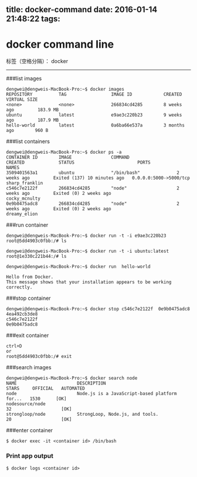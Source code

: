 title: docker-command
date: 2016-01-14 21:48:22
tags:
---
# docker command line

标签（空格分隔）： docker

---

###list images

    dengwei@dengweis-MacBook-Pro:~$ docker images
    REPOSITORY          TAG                 IMAGE ID            CREATED             VIRTUAL SIZE
    <none>              <none>              266834cd4285        8 weeks ago         183.9 MB
    ubuntu              latest              e9ae3c220b23        9 weeks ago         187.9 MB
    hello-world         latest              0a6ba66e537a        3 months ago        960 B


###list containers

    dengwei@dengweis-MacBook-Pro:~$ docker ps -a
    CONTAINER ID        IMAGE               COMMAND                  CREATED             STATUS                        PORTS                    NAMES
    3509401563a1        ubuntu              "/bin/bash"              2 weeks ago         Exited (137) 10 minutes ago   0.0.0.0:5000->5000/tcp   sharp_franklin
    c546c7e2122f        266834cd4285        "node"                   2 weeks ago         Exited (0) 2 weeks ago                                 cocky_mcnulty
    0e9b0475adc8        266834cd4285        "node"                   2 weeks ago         Exited (0) 2 weeks ago                                 dreamy_elion

###run container

    dengwei@dengweis-MacBook-Pro:~$ docker run -t -i e9ae3c220b23
    root@5dd4903c0fbb:/# ls   
    
    dengwei@dengweis-MacBook-Pro:~$ docker run -t -i ubuntu:latest
    root@1e330c221b44:/# ls
    
    dengwei@dengweis-MacBook-Pro:~$ docker run  hello-world
    
    Hello from Docker.
    This message shows that your installation appears to be working correctly.

###stop container

    dengwei@dengweis-MacBook-Pro:~$ docker stop c546c7e2122f  0e9b0475adc8 4ea492cb3de8
    c546c7e2122f
    0e9b0475adc8


###exit container

    ctrl+D
    or
    root@5dd4903c0fbb:/# exit

###search images

    dengwei@dengweis-MacBook-Pro:~$ docker search node
    NAME                       DESCRIPTION                                     STARS     OFFICIAL   AUTOMATED
    node                       Node.js is a JavaScript-based platform for...   1530      [OK]       
    nodesource/node                                                            32                   [OK]
    strongloop/node            StrongLoop, Node.js, and tools.                 20                   [OK]


###enter container

    $ docker exec -it <container id> /bin/bash

### Print app output

    $ docker logs <container id>





